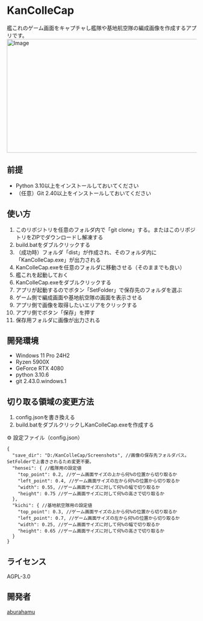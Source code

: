 # KanColleCap
艦これのゲーム画面をキャプチャし艦隊や基地航空隊の編成画像を作成するアプリです。
<img width="602" height="302" alt="Image" src="https://github.com/user-attachments/assets/5f44b911-2ce5-41e0-875a-552e61de3072" />

## 前提
- Python 3.10以上をインストールしておいてください
- （任意）Git 2.40以上をインストールしておいてください 

## 使い方
1. このリポジトリを任意のフォルダ内で「git clone」する。またはこのリポジトリをZIPでダウンロードし解凍する
2. build.batをダブルクリックする
3. （成功時）フォルダ「dist」が作成され、そのフォルダ内に「KanColleCap.exe」が出力される
4. KanColleCap.exeを任意のフォルダに移動させる（そのままでも良い）
5. 艦これを起動しておく
6. KanColleCap.exeをダブルクリックする
7. アプリが起動するのでボタン「SetFolder」で保存先のフォルダを選ぶ
8. ゲーム側で編成画面や基地航空隊の画面を表示させる
9. アプリ側で画像を取得したいエリアをクリックする
10. アプリ側でボタン「保存」を押す
11. 保存用フォルダに画像が出力される

## 開発環境
- Windows 11 Pro 24H2
- Ryzen 5900X
- GeForce RTX 4080
- python 3.10.6
- git 2.43.0.windows.1

## 切り取る領域の変更方法
1. config.jsonを書き換える
2. build.batをダブルクリックしKanColleCap.exeを作成する

⚙️ 設定ファイル（config.json）
```
{
  "save_dir": "D:/KanColleCap/Screenshots", //画像の保存先フォルダパス。SetFolderで上書きされるため変更不要。
  "hensei": { //艦隊用の設定値
    "top_point": 0.2, //ゲーム画面サイズの上から何%の位置から切り取るか
    "left_point": 0.4, //ゲーム画面サイズの左から何%の位置から切り取るか
    "width": 0.55, //ゲーム画面サイズに対して何%の幅で切り取るか
    "height": 0.75 //ゲーム画面サイズに対して何%の高さで切り取るか
  },
  "kichi": { //基地航空隊用の設定値
    "top_point": 0.3, //ゲーム画面サイズの上から何%の位置から切り取るか
    "left_point": 0.7, //ゲーム画面サイズの左から何%の位置から切り取るか
    "width": 0.25, //ゲーム画面サイズに対して何%の幅で切り取るか
    "height": 0.65 //ゲーム画面サイズに対して何%の高さで切り取るか
  }
}
```

## ライセンス
AGPL-3.0

## 開発者
[aburahamu](https://twitter.com/aburahamu_aa)